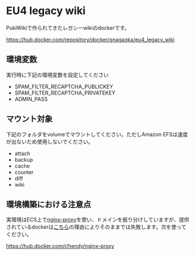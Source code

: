 # EU4 legacy wiki
PukiWikiで作られてきたレガシーwikiのdockerです。

https://hub.docker.com/repository/docker/gnagaoka/eu4_legacy_wiki

## 環境変数
実行時に下記の環境変数を設定してください

 - SPAM_FILTER_RECAPTCHA_PUBLICKEY
 - SPAM_FILTER_RECAPTCHA_PRIVATEKEY
 - ADMIN_PASS
 
## マウント対象
下記のフォルダをvolumeでマウントしてください。ただしAmazon EFSは速度が出ないため使用しないでください。

 - attach
 - backup
 - cache
 - counter
 - diff
 - wiki

## 環境構築における注意点
 
 実環境はECS上で[nginx-proxy](https://github.com/ceefour/nginx-proxy)を使い、ドメインを振り分けしていますが、提供されているdockerは[こちら](https://github.com/nginx-proxy/nginx-proxy/issues/1004)の理由によりそのままでは失敗します。次を使ってください。
 
 https://hub.docker.com/r/hendy/nginx-proxy
